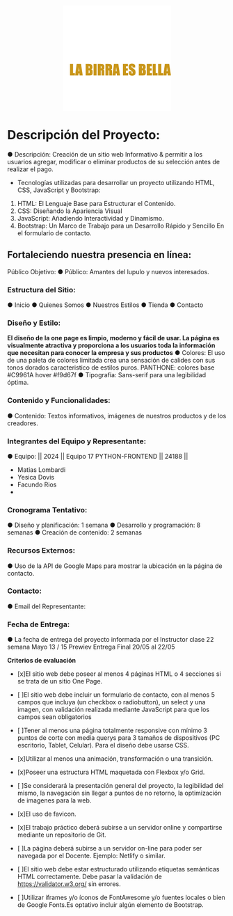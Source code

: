 <img src="/img/logo.png" alt="Descripción de la imagen" style="display: block; margin-left: auto; margin-right: auto;">

# Descripción del Proyecto:

  ● Descripción: Creación de un sitio web Informativo &  permitir a los usuarios agregar, modificar o eliminar productos de su selección antes de realizar el pago.

- Tecnologías utilizadas para desarrollar un proyecto utilizando HTML, CSS, JavaScript y Bootstrap:
1. HTML: El Lenguaje Base para Estructurar el Contenido.
2. CSS: Diseñando la Apariencia Visual
3. JavaScript: Añadiendo Interactividad y Dinamismo.
4. Bootstrap: Un Marco de Trabajo para un Desarrollo Rápido y Sencillo En el formulario de      contacto.
  
## Fortaleciendo nuestra presencia en línea:
Público Objetivo:
● Público: Amantes del lupulo y nuevos interesados.

### Estructura del Sitio:
● Inicio
● Quienes Somos
● Nuestros Estilos
● Tienda
● Contacto

### Diseño y Estilo:
  ****El diseño de la one page es limpio, moderno y fácil de usar. La página es visualmente atractiva y proporciona a los usuarios toda la información que necesitan para conocer la empresa y sus productos****
  ● Colores: El uso de una paleta de colores limitada crea una sensación de calides con sus tonos dorados caracteristico de estilos puros.
  PANTHONE: colores base #C9961A  hover #f9d67f
  ● Tipografía: Sans-serif para una legibilidad óptima.

### Contenido y Funcionalidades:
  ● Contenido: Textos informativos, imágenes de nuestros productos y de los creadores.

### Integrantes del Equipo y Representante:
  ● Equipo: 
  || 2024 || Equipo 17 PYTHON-FRONTEND || 24188 ||
  - Matias Lombardi
  - Yesica Dovis
  - Facundo Rios
  - 

### Cronograma Tentativo:
  ● Diseño y planificación: 1 semana
  ● Desarrollo y programación: 8 semanas
  ● Creación de contenido: 2 semanas

### Recursos Externos:
  ● Uso de la API de Google Maps para mostrar la ubicación en la página
de contacto.

### Contacto:
  ● Email del Representante:

### Fecha de Entrega:
  ● La fecha de entrega del proyecto informada por el Instructor clase 22  semana Mayo 13 / 15 Prewiev  Entrega Final 20/05 al 22/05

**Criterios de evaluación** 

- [x]El sitio web debe poseer al menos 4 páginas HTML o 4 secciones
     si se trata de un sitio One Page. 

- [ ]El sitio web debe incluir un formulario de contacto, con al menos 5
     campos que incluya (un checkbox o radiobutton), un select y una
     imagen, con validación realizada mediante JavaScript para que los
     campos sean obligatorios

- [ ]Tener al menos una página totalmente responsive con mínimo 3
     puntos de corte con media querys para 3 tamaños de dispositivos
     (PC escritorio, Tablet, Celular). Para el diseño debe usarse CSS.

- [x]Utilizar al menos una animación, transformación o una transición. 

- [x]Poseer una estructura HTML maquetada con Flexbox y/o Grid. 

- [ ]Se considerará la presentación general del proyecto, la
     legibilidad del mismo, la navegación sin llegar a puntos de no
     retorno, la optimización de imagenes para la web.
        
- [x]El uso de favicon.
        
- [x]El trabajo práctico deberá subirse a un servidor online y
     compartirse mediante un repositorio de Git.

- [ ]La página deberá subirse a un servidor on-line para poder
     ser navegada por el Docente. Ejemplo: Netlify o similar.

- [ ]El sitio web debe estar estructurado utilizando etiquetas
     semánticas HTML correctamente. Debe pasar la validación
     de https://validator.w3.org/ sin errores.

- [ ]Utilizar iframes y/o íconos de FontAwesome y/o fuentes
     locales o bien de Google Fonts.Es optativo incluir algún
     elemento de Bootstrap.



